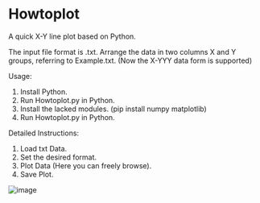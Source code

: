 # Howtoplot
A quick X-Y line plot based on Python.

The input file format is .txt. Arrange the data in two columns X and Y groups, referring to Example.txt.
(Now the X-YYY data form is supported)

Usage:
1. Install Python.
2. Run Howtoplot.py in Python.
3. Install the lacked modules. (pip install numpy matplotlib)
4. Run Howtoplot.py in Python.

Detailed Instructions:
1. Load txt Data.
2. Set the desired format.
3. Plot Data (Here you can freely browse).
4. Save Plot.

![image](https://github.com/Jaggie13/Howtoplot/assets/48752562/26aea570-90f6-4f72-bc01-cc4c86da7a02)

